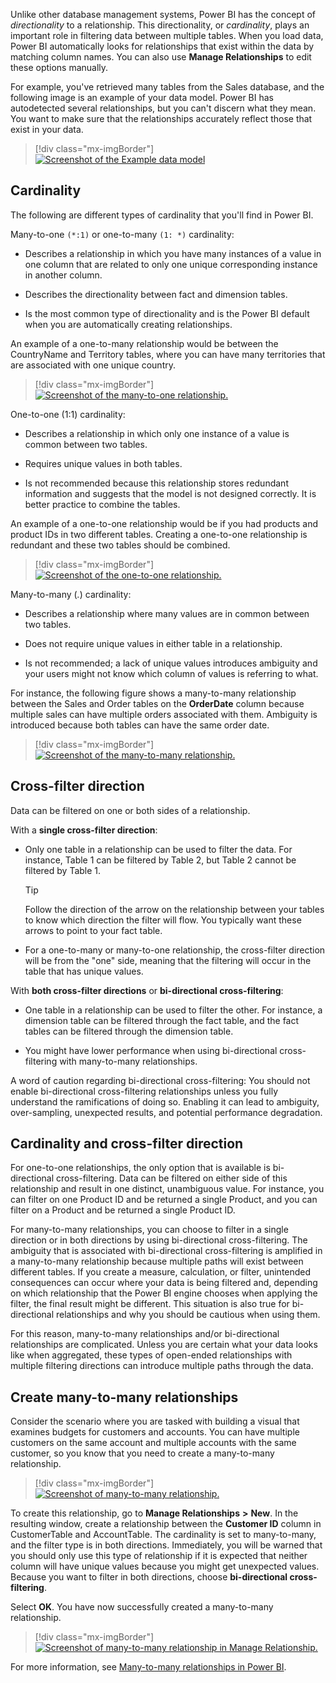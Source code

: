 Unlike other database management systems, Power BI has the concept of *directionality* to a relationship. This directionality, or *cardinality*, plays an important role in filtering data between multiple tables. When you load data, Power BI automatically looks for relationships that exist within the data by matching column names. You can also use **Manage Relationships** to edit these options manually.

For example, you've retrieved many tables from the Sales database, and the following image is an example of your data model. Power BI has autodetected several relationships, but you can't discern what they mean. You want to make sure that the relationships accurately reflect those that exist in your data.

> [!div class="mx-imgBorder"]
> [![Screenshot of the Example data model](../media/06-example-data-model-1-ss.png)](../media/06-example-data-model-1-ss.png#lightbox)

## Cardinality

The following are different types of cardinality that you'll find in Power BI.

Many-to-one `(*:1)` or one-to-many `(1: *)` cardinality:

- Describes a relationship in which you have many instances of a value in one column that are related to only one unique corresponding instance in another column.

- Describes the directionality between fact and dimension tables.

- Is the most common type of directionality and is the Power BI default when you are automatically creating relationships.

An example of a one-to-many relationship would be between the CountryName and Territory tables, where you can have many territories that are associated with one unique country.

> [!div class="mx-imgBorder"]
> [![Screenshot of the many-to-one relationship.](../media/06-many-to-one-2-ss.png)](../media/06-many-to-one-2-ss.png#lightbox)

One-to-one (1:1) cardinality:

- Describes a relationship in which only one instance of a value is common between two tables.

- Requires unique values in both tables.

- Is not recommended because this relationship stores redundant information and suggests that the model is not designed correctly. It is better practice to combine the tables.

An example of a one-to-one relationship would be if you had products and product IDs in two different tables. Creating a one-to-one relationship is redundant and these two tables should be combined.

> [!div class="mx-imgBorder"]
> [![Screenshot of the one-to-one relationship.](../media/06-one-to-one-example-12-ss.png)](../media/06-one-to-one-example-12-ss.png#lightbox)

Many-to-many (*.*) cardinality:

- Describes a relationship where many values are in common between two tables.

- Does not require unique values in either table in a relationship.

- Is not recommended; a lack of unique values introduces ambiguity and your users might not know which column of values is referring to what.

For instance, the following figure shows a many-to-many relationship between the Sales and Order tables on the **OrderDate** column because multiple sales can have multiple orders associated with them. Ambiguity is introduced because both tables can have the same order date.

> [!div class="mx-imgBorder"]
> [![Screenshot of the many-to-many relationship.](../media/06-many-to-many-4-ss.png)](../media/06-many-to-many-4-ss.png#lightbox)

## Cross-filter direction

Data can be filtered on one or both sides of a relationship.

With a **single cross-filter direction**:

- Only one table in a relationship can be used to filter the data. For instance, Table 1 can be filtered by Table 2, but Table 2 cannot be filtered by Table 1.

    > [!TIP]
    > Follow the direction of the arrow on the relationship between your tables to know which direction the filter will flow. You typically want these arrows to point to your fact table.

- For a one-to-many or many-to-one relationship, the cross-filter direction will be from the "one" side, meaning that the filtering will occur in the table that has unique values.

With **both cross-filter directions** or **bi-directional cross-filtering**:

- One table in a relationship can be used to filter the other. For instance, a dimension table can be filtered through the fact table, and the fact tables can be filtered through the dimension table.

- You might have lower performance when using bi-directional cross-filtering with many-to-many relationships.

A word of caution regarding bi-directional cross-filtering: You should not enable bi-directional cross-filtering relationships unless you fully understand the ramifications of doing so. Enabling it can lead to ambiguity, over-sampling, unexpected results, and potential performance degradation.

## Cardinality and cross-filter direction

For one-to-one relationships, the only option that is available is bi-directional cross-filtering. Data can be filtered on either side of this relationship and result in one distinct, unambiguous value. For instance, you can filter on one Product ID and be returned a single Product, and you can filter on a Product and be returned a single Product ID.

For many-to-many relationships, you can choose to filter in a single direction or in both directions by using bi-directional cross-filtering. The ambiguity that is associated with bi-directional cross-filtering is amplified in a many-to-many relationship because multiple paths will exist between different tables. If you create a measure, calculation, or filter, unintended consequences can occur where your data is being filtered and, depending on which relationship that the Power BI engine chooses when applying the filter, the final result might be different. This situation is also true for bi-directional relationships and why you should be cautious when using them.

For this reason, many-to-many relationships and/or bi-directional relationships are complicated. Unless you are certain what your data looks like when aggregated, these types of open-ended relationships with multiple filtering directions can introduce multiple paths through the data.

## Create many-to-many relationships

Consider the scenario where you are tasked with building a visual that examines budgets for customers and accounts. You can have multiple customers on the same account and multiple accounts with the same customer, so you know that you need to create a many-to-many relationship.

> [!div class="mx-imgBorder"]
> [![Screenshot of many-to-many relationship.](../media/06-many-to-many-relationship-01-ssm.png)](../media/06-many-to-many-relationship-01-ssm.png#lightbox)

To create this relationship, go to **Manage Relationships** **>** **New**. In the resulting window, create a relationship between the **Customer ID** column in CustomerTable and AccountTable. The cardinality is set to many-to-many, and the filter type is in both directions. Immediately, you will be warned that you should only use this type of relationship if it is expected that neither column will have unique values because you might get unexpected values. Because you want to filter in both directions, choose **bi-directional cross-filtering**.

Select **OK**. You have now successfully created a many-to-many relationship.

> [!div class="mx-imgBorder"]
> [![Screenshot of many-to-many relationship in Manage Relationship.](../media/06-manage-relationships-04-ssm.png)](../media/06-manage-relationships-04-ssm.png#lightbox)

For more information, see [Many-to-many relationships in Power BI](/power-bi/transform-model/desktop-many-to-many-relationships/?azure-portal=true).
